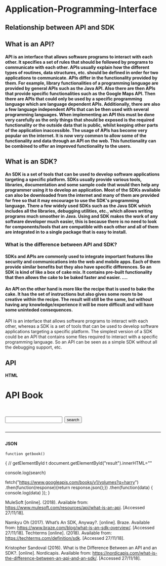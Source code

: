 # Application-Programming-Interface

## Relationship between API and SDK

## What is an API?

#### API is an interface that allows software programs to interact with each other. It specifies a set of rules that should be followed by programs to communicate with each other. APIs usually explain how the different types of routines, data structures, etc. should be defined in order for two applications to communicate. APIs differ in the functionality provided by them. For example, library functionalities of a programming language are provided by general APIs such as the Java API. Also there are then APIs that provide specific functionalities such as the Google Maps API. Then there are APIs that could only be used by a specific programming language which are language dependent APIs. Additionally, there are also a few language independent APIs that can be then used with several programming languages. When implementing an API this must be done very carefully as the only things that should be exposed is the required functionality or the outside data that is public, whilst keeping other parts of the application inaccessible. The usage of APIs has become very popular on the internet. It is now very common to allow some of the functionality and data through an API on the web. This functionality can be combined to offer an improved functionality to the users.

## What is an SDK?

#### An SDK is a set of tools that can be used to develop software applications targeting a specific platform. SDKs usually provide various tools, libraries, documentation and some sample code that would then help any programmer using it to develop an application. Most of the SDKs available can also be downloaded from the internet and many of them are provided for free so that it may encourage to use the SDK's programming language. There a few widely used SDKs such as the Java SDK which includes all the libraries, debugging utilities, etc., which allows writing programs much smoother in Java. Using and SDK makes the work of any software developer much easier, this is because there is no need to look for components/tools that are compatible with each other and all of them are integrated in to a single package that is easy to install.


### What is the difference between API and SDK?

#### SDKs and APIs are commonly used to integrate important features like security and communications into the web and mobile apps. Each of them provide similar benefits but they also have specific differences. So an SDK is kind of like a box of cake mix. It contains pre-built functionality that then allows the cake to be baked faster and easier. ....

#### An APl on the other hand is more like the recipe that is used to bake the cake. It has the set of instructions but also gives some room to be creative within the recipe. The result will still be the same, but without having any knowledge/experience it will be more difficult and will have some uninteded consequences.

####

API is an interface that allows software programs to interact with each other, whereas a SDK is a set of tools that can be used to develop software applications targeting a specific platform. The simplest version of a SDK could be an API that contains some files required to interact with a specific programming language. So an API can be seen as a simple SDK without all the debugging support, etc.



## API
#### HTML
<!DOCTYPE html>
<html>
  <head>
    <title>Book App</title>
  </head>
  <body>
    <h1> API Book<h1>
    <input id="search" type="text" autocomplete=off>
    <button id="button" type="button" onclick="getbook()">search</button>
  <hr>
    <div id="result"></div>
    <script src="script.js"></script>
  </body>
</html>
    
#### JSON
    function getbook()
{
// getElementById t
document.getElementById("result").innerHTML=""

console.log(search)

fetch("https://www.googleapis.com/books/v1/volumes?q=harry")
.then(function(response){return response.json();})
.then(function(data)
{
  console.log(data)
});
}



MuleSoft [online]. (2018). Available from: <https://www.mulesoft.com/resources/api/what-is-an-api>. [Accessed 27/11/18].

Namkyu Oh (2017). What’s An SDK, Anyway?. [online]. Braze. Available from: <https://www.braze.com/blog/what-is-an-sdk-overview/>. [Accessed 27/11/18].
Techterms [online]. (2018). Available from: <https://techterms.com/definition/sdk>. [Accessed 27/11/18].

Kristopher Sandoval (2016). What is the Difference Between an API and an SDK?. [online]. Nordicapis. Available from: <https://nordicapis.com/what-is-the-difference-between-an-api-and-an-sdk/>. [Accessed 27/11/18].
